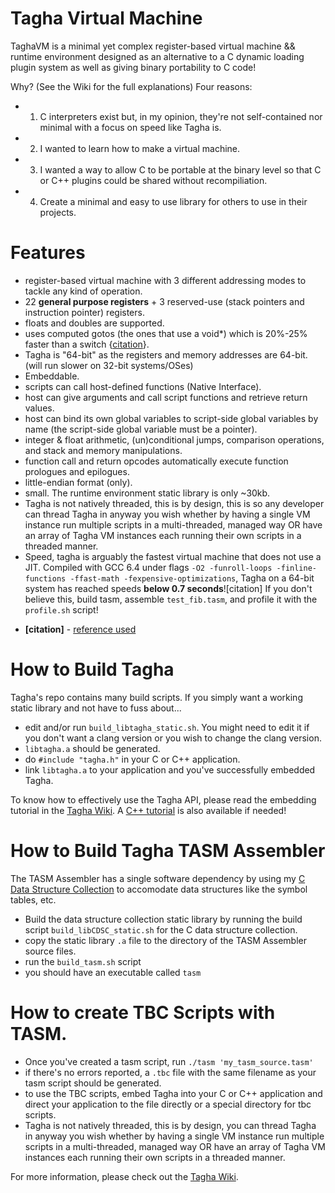 # Tagha Virtual Machine
TaghaVM is a minimal yet complex register-based virtual machine && runtime environment designed as an alternative to a C dynamic loading plugin system as well as giving binary portability to C code!

Why? (See the Wiki for the full explanations)
Four reasons:
* 1. C interpreters exist but, in my opinion, they're not self-contained nor minimal with a focus on speed like Tagha is.
* 2. I wanted to learn how to make a virtual machine.
* 3. I wanted a way to allow C to be portable at the binary level so that C or C++ plugins could be shared without recompiliation.
* 4. Create a minimal and easy to use library for others to use in their projects.

# Features
* register-based virtual machine with 3 different addressing modes to tackle any kind of operation.
* 22 **general purpose registers** + 3 reserved-use (stack pointers and instruction pointer) registers.
* floats and doubles are supported.
* uses computed gotos (the ones that use a void\*) which is 20%-25% faster than a switch {[citation](http://eli.thegreenplace.net/2012/07/12/computed-goto-for-efficient-dispatch-tables)}.
* Tagha is "64-bit" as the registers and memory addresses are 64-bit. (will run slower on 32-bit systems/OSes)
* Embeddable.
* scripts can call host-defined functions (Native Interface).
* host can give arguments and call script functions and retrieve return values.
* host can bind its own global variables to script-side global variables by name (the script-side global variable must be a pointer).
* integer & float arithmetic, (un)conditional jumps, comparison operations, and stack and memory manipulations.
* function call and return opcodes automatically execute function prologues and epilogues.
* little-endian format (only).
* small. The runtime environment static library is only ~30kb.
* Tagha is not natively threaded, this is by design, this is so any developer can thread Tagha in anyway you wish whether by having a single VM instance run multiple scripts in a multi-threaded, managed way OR have an array of Tagha VM instances each running their own scripts in a threaded manner.
* Speed, tagha is arguably the fastest virtual machine that does not use a JIT. Compiled with GCC 6.4 under flags `-O2 -funroll-loops -finline-functions -ffast-math -fexpensive-optimizations`, Tagha on a 64-bit system has reached speeds **below 0.7 seconds**![citation] If you don't believe this, build tasm, assemble `test_fib.tasm`, and profile it with the `profile.sh` script!
- **[citation]** - [reference used](https://github.com/r-lyeh-archived/scriptorium#results)

# How to Build Tagha
Tagha's repo contains many build scripts. If you simply want a working static library and not have to fuss about...
* edit and/or run `build_libtagha_static.sh`. You might need to edit it if you don't want a clang version or you wish to change the clang version.
* `libtagha.a` should be generated.
* do `#include "tagha.h"` in your C or C++ application.
* link `libtagha.a` to your application and you've successfully embedded Tagha.

To know how to effectively use the Tagha API, please read the embedding tutorial in the [Tagha Wiki](https://github.com/assyrianic/Tagha-Virtual-Machine/wiki/Embedding-Tagha-to-your-Application!-(C)). A [C++ tutorial](https://github.com/assyrianic/Tagha-Virtual-Machine/wiki/Embedding-Tagha-to-your-Application!-(C-Plus-Plus)) is also available if needed!

# How to Build Tagha TASM Assembler
The TASM Assembler has a single software dependency by using my [C Data Structure Collection](https://github.com/assyrianic/C-Data-Structure-Collection) to accomodate data structures like the symbol tables, etc.

* Build the data structure collection static library by running the build script `build_libCDSC_static.sh` for the C data structure collection.
* copy the static library `.a` file to the directory of the TASM Assembler source files.
* run the `build_tasm.sh` script
* you should have an executable called `tasm`

# How to create TBC Scripts with TASM.
* Once you've created a tasm script, run `./tasm 'my_tasm_source.tasm'`
* if there's no errors reported, a `.tbc` file with the same filename as your tasm script should be generated.
* to use the TBC scripts, embed Tagha into your C or C++ application and direct your application to the file directly or a special directory for tbc scripts.
* Tagha is not natively threaded, this is by design, you can thread Tagha in anyway you wish whether by having a single VM instance run multiple scripts in a multi-threaded, managed way OR have an array of Tagha VM instances each running their own scripts in a threaded manner.

For more information, please check out the [Tagha Wiki](https://github.com/assyrianic/Tagha-Virtual-Machine/wiki).
